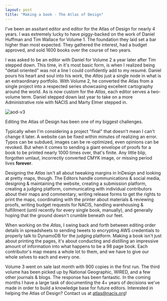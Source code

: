 ```yaml
---
layout: post
title: "Making a book - The Atlas of Design"
---
```


I've been an assitant editor and editor for the Atlas of Design for nearly 4 years. I was extremely lucky to have piggy-backed on the work of Daniel Huffman and Tim Wallace for Volume 1. The foundation they laid set a bar higher than most expected. They gathered the interest, had a budget approved, and sold 1600 books over the course of two years.

I was asked to be an editor with Daniel for Volume 2 a year later after Tim stepped down. This time, in it's most basic form, is when I realized being "detail oriented" was not a line I could confidently add to my resumé. Daniel pours his heart and soul into his work, the *Atlas* just a single node in what is an extraordinary portfolio. With Volume 2, he converted the Atlas from a single project into a respected series showcasing excellent cartography around the world. As is now custom for the *Atlas*, each editor serves a two-volume term. Daniel stepped down last year to take on a more Administrative role with NACIS and Marty Elmer stepped in.

![aod-v3](http://mapsam.com/doodles/doodles/aod-v3.png)

Editing the Atlas of Design has been one of my biggest challenges.

Typically when I'm considering a project "final" that doesn't mean I can't change it later. A website can be fixed within minutes of realizing an error. Typos can be subdued, images can be re-optimized, even opinions can be revoked. But when it comes to sending a giant envelope of proofs for a book to be printed nearly 1000 times over, that's finite. Any little blip, forgotten umlaut, incorrectly converted CMYK image, or missing period lives **forever**.

Designing the *Atlas* isn't all about tweaking margins in InDesign and looking at pretty maps, though. The Editors handle communications & social media, designing & maintaining the website, creating a submission platform, creating a judging platform, communicating with individual contributors about their maps and commentary, writing release forms to get the rights to print the maps, coordinating with the printer about materials & reviewing proofs, writing budget requests for NACIS, handling warehousing & fulfillment (until recently for every single book, manually), and generally hoping that the ground doesn't crumble beneath our feet.

When working on the *Atlas*, I swing back and forth between editing order details in spreadsheets to sending tweets to encrypting AWS credentials to properly talk to DynamoDB for the judging platform. Making a book isn't just about printing the pages, it's about conducting and distilling an impressive amount of information into what happens to be a 98 page book. Each contributor's map means a whole lot to them, and we have to give our whole selves to each and every one.

Volume 3 went on sale last month with 900 copies in the first run. The third volume has been picked up by National Geographic, WIRED, and a few other journals & blogs. The response has been fantastic. In the coming months I have a large task of documenting the 4+ years of decisions we've made in order to build a knowledge base for future editors. Interested in helping the Atlas of Design? Contact us at atlas@nacis.org!